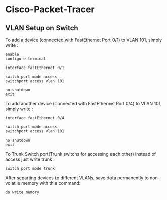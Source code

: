 # Cisco-Packet-Tracer

## VLAN Setup on Switch

To add a device (connected with FastEthernet Port 0/1) to VLAN 101, simply write :

```
enable
configure terminal

interface fastEthernet 0/1

switch port mode access
switchport access vlan 101

no shutdown
exit

```

To add another device (connected with FastEthernet Port 0/4) to VLAN 101, simply write :

```
interface fastEthernet 0/4

switch port mode access
switchport access vlan 101

no shutdown
exit

```
To Trunk Switch port(Trunk switchs for accessing each other) instead of access just write trunk :

```
switch port mode trunk
```
After separting devices to different VLANs, save data permanently to non-volatile memory with this command:
```
do write memory
```
